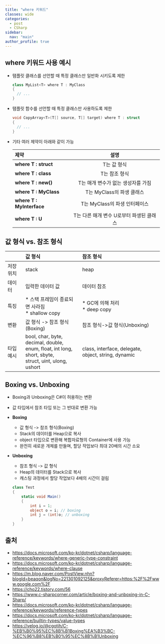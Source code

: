```yaml
---
title: "where 키워드"
classes: wide
categories: 
  - post
  - CSharp
sidebar:
  nav: "main"
author_profile: true
---
```

   
## where 키워드 사용 예시

* 탬플릿 클래스를 선언할 때 특정 클래스만 일반화 시키도록 제한

  ```csharp
  class MyList<T> where T : MyClass
  {
    // ...
  }
  ```

* 탬플릿 함수를 선언할 때 특정 클래스만 사용하도록 제한

  ```csharp
  void CopyArray<T>(T[] source, T[] target) where T : struct
  {
    // ...
  }
  ```

* 기타 여러 제약이 아래와 같이 가능

  |제약|설명|  
  |:---|:---:|
  |**where T : struct**|T는 값 형식|  
  |**where T : class**|T는 참조 형식|  
  |**where T : new()**|T는 매개 변수가 없는 생성자를 가짐|  
  |**where T : MyClass**|T는 MyClass의 파생 클래스|  
  |**where T : MyInterface**|T는 MyClass의 파생 인터페이스|  
  |**where T : U**|T는 다른 매개 변수 U로부터 파생된 클래스|  

## 값 형식 vs. 참조 형식

  ||값 형식|참조 형식|  
  |:---|:---|:---|
  |저장 위치|stack|heap|
  |데이터|입력한 데이터 값|데이터 참조|
  |특징|* 스택 프레임이 종료되면 사라짐<br />* shallow copy|* GC에 의해 처리<br />* deep copy|
  |변환|값 형식 -> 참조 형식(Boxing)|참조 형식->값 형식(Unboxing)|
  |타입 예시|bool, char, byte, decimal, double,<br />enum, float, int long, short, sbyte,<br /> struct, uint, ulong, ushort|class, interface, delegate, object, string, dynamic|

## Boxing vs. Unboxing
* Boxing과 Unboxing은 C#이 허용하는 변환
* 값 타입에서 참조 타입 또는 그 반대로 변환 가능
* **Boxing**
  * 값 형식 -> 참조 형식(Boxing)
  * Stack의 데이터를 Heap으로 복사
  * object 타입으로 변환해 복합자료형의 Container에 사용 가능
  * 완전히 새로운 개체를 만들며, 할당 작업보다 최대 20배의 시간 소요
* **Unboxing**
  * 참조 형식 -> 값 형식
  * Heap의 데이터를 Stack으로 복사
  * 캐스팅 과정에서 할당 작업보다 4배의 시간이 걸림

  ```csharp
  class Test  
  {  
      static void Main()  
      {  
          int i = 1;  
          object o = i; // boxing  
          int j = (int)o; // unboxing  
      }  
  }  
  ```

## 출처
* <https://docs.microsoft.com/ko-kr/dotnet/csharp/language-reference/keywords/where-generic-type-constraint>
* <https://docs.microsoft.com/ko-kr/dotnet/csharp/language-reference/keywords/where-clause>
* <https://m.blog.naver.com/PostView.nhn?blogId=beaqon&logNo=221301092125&proxyReferer=https:%2F%2Fwww.google.com%2F>
* <https://cho22.tistory.com/56>
* <https://www.c-sharpcorner.com/article/boxing-and-unboxing-in-C-Sharp/>
* <https://docs.microsoft.com/ko-kr/dotnet/csharp/language-reference/keywords/reference-types>
* <https://docs.microsoft.com/ko-kr/dotnet/csharp/language-reference/builtin-types/value-types>
* <https://velog.io/@cgotjh/C-%EB%B0%95%EC%8B%B1Boxing%EA%B3%BC-%EC%96%B8%EB%B0%95%EC%8B%B1Unboxing>